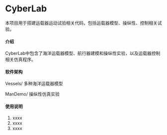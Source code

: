 # CyberLab

本项目用于搭建运载器运动试验相关代码，包括运载器模型、操纵性、控制相关试验。
#### 介绍
CyberLab中包含了海洋运载器模型、航行器建模和操纵性实验，以及运载器控制相关仿真程序。

#### 软件架构
Vessels/ 多种海洋运载器模型

ManDemo/ 操纵性仿真实验

#### 使用说明

1.  xxxx
2.  xxxx
3.  xxxx
